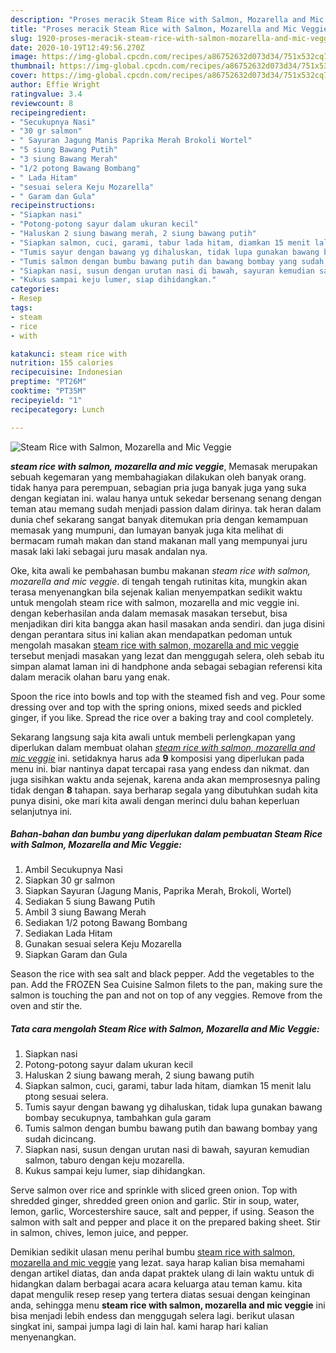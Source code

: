 ```yaml
---
description: "Proses meracik Steam Rice with Salmon, Mozarella and Mic Veggie yang Lezat Sekali"
title: "Proses meracik Steam Rice with Salmon, Mozarella and Mic Veggie yang Lezat Sekali"
slug: 1920-proses-meracik-steam-rice-with-salmon-mozarella-and-mic-veggie-yang-lezat-sekali
date: 2020-10-19T12:49:56.270Z
image: https://img-global.cpcdn.com/recipes/a86752632d073d34/751x532cq70/steam-rice-with-salmon-mozarella-and-mic-veggie-foto-resep-utama.jpg
thumbnail: https://img-global.cpcdn.com/recipes/a86752632d073d34/751x532cq70/steam-rice-with-salmon-mozarella-and-mic-veggie-foto-resep-utama.jpg
cover: https://img-global.cpcdn.com/recipes/a86752632d073d34/751x532cq70/steam-rice-with-salmon-mozarella-and-mic-veggie-foto-resep-utama.jpg
author: Effie Wright
ratingvalue: 3.4
reviewcount: 8
recipeingredient:
- "Secukupnya Nasi"
- "30 gr salmon"
- " Sayuran Jagung Manis Paprika Merah Brokoli Wortel"
- "5 siung Bawang Putih"
- "3 siung Bawang Merah"
- "1/2 potong Bawang Bombang"
- " Lada Hitam"
- "sesuai selera Keju Mozarella"
- " Garam dan Gula"
recipeinstructions:
- "Siapkan nasi"
- "Potong-potong sayur dalam ukuran kecil"
- "Haluskan 2 siung bawang merah, 2 siung bawang putih"
- "Siapkan salmon, cuci, garami, tabur lada hitam, diamkan 15 menit lalu ptong sesuai selera."
- "Tumis sayur dengan bawang yg dihaluskan, tidak lupa gunakan bawang bombay secukupnya, tambahkan gula garam"
- "Tumis salmon dengan bumbu bawang putih dan bawang bombay yang sudah dicincang."
- "Siapkan nasi, susun dengan urutan nasi di bawah, sayuran kemudian salmon, taburo dengan keju mozarella."
- "Kukus sampai keju lumer, siap dihidangkan."
categories:
- Resep
tags:
- steam
- rice
- with

katakunci: steam rice with 
nutrition: 155 calories
recipecuisine: Indonesian
preptime: "PT26M"
cooktime: "PT35M"
recipeyield: "1"
recipecategory: Lunch

---
```



![Steam Rice with Salmon, Mozarella and Mic Veggie](https://img-global.cpcdn.com/recipes/a86752632d073d34/751x532cq70/steam-rice-with-salmon-mozarella-and-mic-veggie-foto-resep-utama.jpg)

<b><i>steam rice with salmon, mozarella and mic veggie</i></b>, Memasak merupakan sebuah kegemaran yang membahagiakan dilakukan oleh banyak orang. tidak hanya para perempuan, sebagian pria juga banyak juga yang suka dengan kegiatan ini. walau hanya untuk sekedar bersenang senang dengan teman atau memang sudah menjadi passion dalam dirinya. tak heran dalam dunia chef sekarang sangat banyak ditemukan pria dengan kemampuan memasak yang mumpuni, dan lumayan banyak juga kita melihat di bermacam rumah makan dan stand makanan mall yang mempunyai juru masak laki laki sebagai juru masak andalan nya.

Oke, kita awali ke pembahasan bumbu makanan <i>steam rice with salmon, mozarella and mic veggie</i>. di tengah tengah rutinitas kita, mungkin akan terasa menyenangkan bila sejenak kalian menyempatkan sedikit waktu untuk mengolah steam rice with salmon, mozarella and mic veggie ini. dengan keberhasilan anda dalam memasak masakan tersebut, bisa menjadikan diri kita bangga akan hasil masakan anda sendiri. dan juga disini dengan perantara situs ini kalian akan mendapatkan pedoman untuk mengolah masakan <u>steam rice with salmon, mozarella and mic veggie</u> tersebut menjadi masakan yang lezat dan menggugah selera, oleh sebab itu simpan alamat laman ini di handphone anda sebagai sebagian referensi kita dalam meracik olahan baru yang enak.

Spoon the rice into bowls and top with the steamed fish and veg. Pour some dressing over and top with the spring onions, mixed seeds and pickled ginger, if you like. Spread the rice over a baking tray and cool completely.


Sekarang langsung saja kita awali untuk membeli perlengkapan yang diperlukan dalam membuat olahan <u><i>steam rice with salmon, mozarella and mic veggie</i></u> ini. setidaknya harus ada <b>9</b> komposisi yang diperlukan pada menu ini. biar nantinya dapat tercapai rasa yang endess dan nikmat. dan juga sisihkan waktu anda sejenak, karena anda akan memprosesnya paling tidak dengan <b>8</b> tahapan. saya berharap segala yang dibutuhkan sudah kita punya disini, oke mari kita awali dengan merinci dulu bahan keperluan selanjutnya ini.

<!--inarticleads1-->

##### Bahan-bahan dan bumbu yang diperlukan dalam pembuatan Steam Rice with Salmon, Mozarella and Mic Veggie:

1. Ambil Secukupnya Nasi
1. Siapkan 30 gr salmon
1. Siapkan  Sayuran (Jagung Manis, Paprika Merah, Brokoli, Wortel)
1. Sediakan 5 siung Bawang Putih
1. Ambil 3 siung Bawang Merah
1. Sediakan 1/2 potong Bawang Bombang
1. Sediakan  Lada Hitam
1. Gunakan sesuai selera Keju Mozarella
1. Siapkan  Garam dan Gula


Season the rice with sea salt and black pepper. Add the vegetables to the pan. Add the FROZEN Sea Cuisine Salmon filets to the pan, making sure the salmon is touching the pan and not on top of any veggies. Remove from the oven and stir the. 

<!--inarticleads2-->

##### Tata cara mengolah Steam Rice with Salmon, Mozarella and Mic Veggie:

1. Siapkan nasi
1. Potong-potong sayur dalam ukuran kecil
1. Haluskan 2 siung bawang merah, 2 siung bawang putih
1. Siapkan salmon, cuci, garami, tabur lada hitam, diamkan 15 menit lalu ptong sesuai selera.
1. Tumis sayur dengan bawang yg dihaluskan, tidak lupa gunakan bawang bombay secukupnya, tambahkan gula garam
1. Tumis salmon dengan bumbu bawang putih dan bawang bombay yang sudah dicincang.
1. Siapkan nasi, susun dengan urutan nasi di bawah, sayuran kemudian salmon, taburo dengan keju mozarella.
1. Kukus sampai keju lumer, siap dihidangkan.


Serve salmon over rice and sprinkle with sliced green onion. Top with shredded ginger, shredded green onion and garlic. Stir in soup, water, lemon, garlic, Worcestershire sauce, salt and pepper, if using. Season the salmon with salt and pepper and place it on the prepared baking sheet. Stir in salmon, chives, lemon juice, and pepper. 

Demikian sedikit ulasan menu perihal bumbu <u>steam rice with salmon, mozarella and mic veggie</u> yang lezat. saya harap kalian bisa memahami dengan artikel diatas, dan anda dapat praktek ulang di lain waktu untuk di hidangkan dalam berbagai acara acara keluarga atau teman kamu. kita dapat mengulik resep resep yang tertera diatas sesuai dengan keinginan anda, sehingga menu <b>steam rice with salmon, mozarella and mic veggie</b> ini bisa menjadi lebih endess dan menggugah selera lagi. berikut ulasan singkat ini, sampai jumpa lagi di lain hal. kami harap hari kalian menyenangkan.
